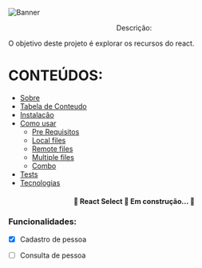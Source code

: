 ![Banner](https://user-images.githubusercontent.com/69947504/141135355-13a535b0-17be-45e3-828d-c790b150fb21.jpg)

<p align="center">Descrição:</p>

O objetivo deste projeto é explorar os recursos do react.

CONTEÚDOS:
=================
<!--ts-->
   * [Sobre](#Sobre)
   * [Tabela de Conteudo](#tabela-de-conteudo)
   * [Instalação](#instalacao)
   * [Como usar](#como-usar)
      * [Pre Requisitos](#pre-requisitos)
      * [Local files](#local-files)
      * [Remote files](#remote-files)
      * [Multiple files](#multiple-files)
      * [Combo](#combo)
   * [Tests](#testes)
   * [Tecnologias](#tecnologias)
<!--te-->

<h4 align="center"> 
	🚧  React Select 🚀 Em construção...  🚧
</h4>

### Funcionalidades:

- [x] Cadastro de pessoa
- [ ] Consulta de pessoa

